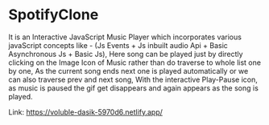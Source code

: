# SpotifyClone
It is an Interactive JavaScript Music Player
which incorporates various javaScript concepts like - (Js Events + Js inbuilt audio Api + Basic Asynchronous Js + Basic Js),
Here song can be played just by directly clicking on the Image Icon of Music rather than do traverse to whole list one by one,
As the current song ends next one is played automatically or 
we can also traverse prev and next song, With the interactive Play-Pause icon,
as music is paused the gif get disappears and again appears as the song is played.

Link: https://voluble-dasik-5970d6.netlify.app/
